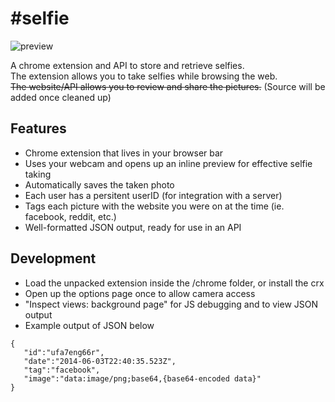 #selfie
=======

![preview](https://github.com/adityadalal924/selfie/raw/master/selfie.png)

A chrome extension and API to store and retrieve selfies.  
The extension allows you to take selfies while browsing the web.  
~~The website/API allows you to review and share the pictures.~~ (Source will be added once cleaned up)  


Features
--------
 - Chrome extension that lives in your browser bar
 - Uses your webcam and opens up an inline preview for effective selfie taking
 - Automatically saves the taken photo
 - Each user has a persitent userID (for integration with a server)
 - Tags each picture with the website you were on at the time (ie. facebook, reddit, etc.)
 - Well-formatted JSON output, ready for use in an API

Development
-----------
 - Load the unpacked extension inside the /chrome folder, or install the crx
 - Open up the options page once to allow camera access
 - "Inspect views: background page" for JS debugging and to view JSON output
 - Example output of JSON below  

```
{
   "id":"ufa7eng66r",
   "date":"2014-06-03T22:40:35.523Z",
   "tag":"facebook",
   "image":"data:image/png;base64,{base64-encoded data}"
}
```


